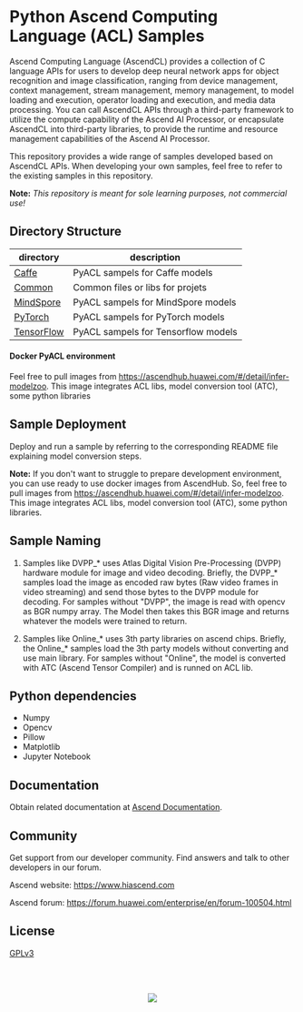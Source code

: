 # Python Ascend Computing Language (ACL) Samples

Ascend Computing Language (AscendCL) provides a collection of C language APIs for users to develop deep neural network apps for object recognition and image classification, ranging from device management, context management, stream management, memory management, to model loading and execution, operator loading and execution, and media data processing. You can call AscendCL APIs through a third-party framework to utilize the compute capability of the Ascend AI Processor, or encapsulate AscendCL into third-party libraries, to provide the runtime and resource management capabilities of the Ascend AI Processor.

This repository provides a wide range of samples developed based on AscendCL APIs. When developing your own samples, feel free to refer to the existing samples in this repository.

**Note:** _This repository is meant for sole learning purposes, not commercial use!_ 

## Directory Structure
| directory | description |
|---|---|
| [Caffe](./Caffe) | PyACL sampels for Caffe models |
| [Common](./Common) | Common files or libs for projets |
| [MindSpore](./MindSpore) | PyACL sampels for MindSpore models |
| [PyTorch](./PyTorch) | PyACL sampels for PyTorch models |
| [TensorFlow](./TensorFlow) | PyACL sampels for Tensorflow models |

#### Docker PyACL environment
Feel free to pull images from https://ascendhub.huawei.com/#/detail/infer-modelzoo. This image integrates ACL libs, model conversion tool (ATC), some python libraries

## Sample Deployment

Deploy and run a sample by referring to the corresponding README file explaining model conversion steps.

**Note:** If you don't want to struggle to prepare development environment, you can use ready to use docker images from AscendHub. So, feel free to pull images from https://ascendhub.huawei.com/#/detail/infer-modelzoo. This image integrates ACL libs, model conversion tool (ATC), some python libraries.

## Sample Naming
1. Samples like DVPP_* uses Atlas Digital Vision Pre-Processing (DVPP) hardware module for image and video decoding. Briefly, the DVPP_* samples load the image as encoded raw bytes (Raw video frames in video streaming) and send those bytes to the DVPP module for decoding. 
For samples without "DVPP", the image is read with opencv as BGR numpy array. The Model then takes this BGR image and returns whatever the models were trained to return.

2. Samples like Online_* uses 3th party libraries on ascend chips. Briefly, the Online_* samples load the 3th party models without converting and use main library.
For samples without "Online", the model is converted with ATC (Ascend Tensor Compiler) and is runned on ACL lib.

## Python dependencies
- Numpy
- Opencv
- Pillow
- Matplotlib
- Jupyter Notebook

## Documentation

Obtain related documentation at [Ascend Documentation](https://www.hiascend.com/document).

## Community

Get support from our developer community. Find answers and talk to other developers in our forum.

Ascend website: https://www.hiascend.com

Ascend forum: https://forum.huawei.com/enterprise/en/forum-100504.html

## License
[GPLv3](LICENSE)

</br></br>
<p align="center">
<img src="https://r.huaweistatic.com/s/ascendstatic/lst/header/header-logo.png" align="center"/>
</p>